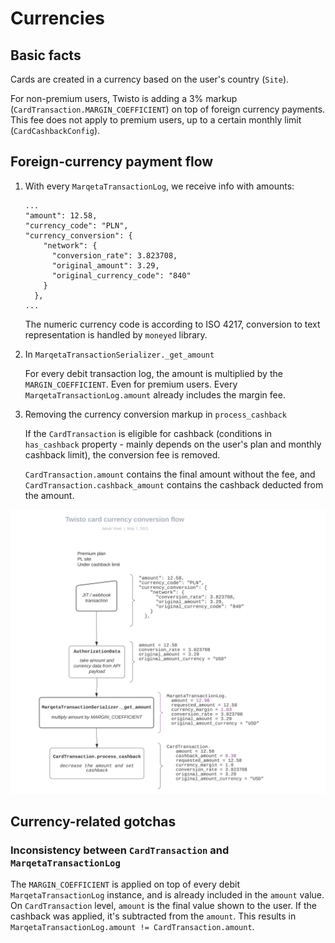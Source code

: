 # Currencies

## Basic facts

Cards are created in a currency based on the user's country (`Site`).

For non-premium users,
Twisto is adding a 3% markup (`CardTransaction.MARGIN_COEFFICIENT`) on top of foreign currency payments.
This fee does not apply to premium users, up to a certain monthly limit (`CardCashbackConfig`).

## Foreign-currency payment flow

1. With every `MarqetaTransactionLog`, we receive info with amounts:

   ```
   ...
   "amount": 12.58,
   "currency_code": "PLN",
   "currency_conversion": {
       "network": {
         "conversion_rate": 3.823708,
         "original_amount": 3.29,
         "original_currency_code": "840"
       }
     },
   ...
   ```

   The numeric currency code is according to ISO 4217,
   conversion to text representation is handled by `moneyed` library.

2. In `MarqetaTransactionSerializer._get_amount`

   For every debit transaction log, the amount is multiplied by the `MARGIN_COEFFICIENT`.
   Even for premium users.
   Every `MarqetaTransactionLog.amount` already includes the margin fee.

3. Removing the currency conversion markup in `process_cashback`

   If the `CardTransaction` is eligible for cashback
   (conditions in `has_cashback` property - mainly depends on the user's plan and monthly cashback limit),
   the conversion fee is removed.

   `CardTransaction.amount` contains the final amount without the fee,
   and `CardTransaction.cashback_amount` contains the cashback deducted from the amount.

![](img/currency_flow.svg)

## Currency-related gotchas

### Inconsistency between `CardTransaction` and `MarqetaTransactionLog`

The `MARGIN_COEFFICIENT` is applied on top of every debit `MarqetaTransactionLog` instance,
and is already included in the `amount` value.
On `CardTransaction` level, `amount` is the final value shown to the user.
If the cashback was applied, it's subtracted from the `amount`.
This results in `MarqetaTransactionLog.amount != CardTransaction.amount`.
